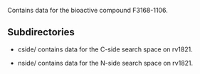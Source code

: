Contains data for the bioactive compound F3168-1106.

## Subdirectories

- cside/ contains data for the C-side search space on rv1821.

- nside/ contains data for the N-side search space on rv1821.

